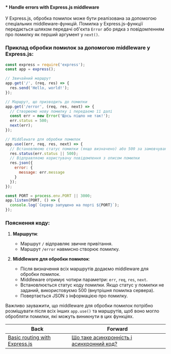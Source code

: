 #### * Handle errors with Express.js middleware

У Express.js, обробка помилок може бути реалізована за допомогою спеціальних middleware-функцій. Помилка у Express.js-функції передається шляхом передачі об'єкта `Error` або рядка з повідомленням про помилку як перший аргумент у `next()`.

### Приклад обробки помилок за допомогою middleware у Express.js:

```javascript
const express = require('express');
const app = express();

// Звичайний маршрут
app.get('/', (req, res) => {
  res.send('Hello, world!');
});

// Маршрут, що призводить до помилки
app.get('/error', (req, res, next) => {
  // Створюємо нову помилку і передаємо її далі
  const err = new Error('Щось пішло не так!');
  err.status = 500;
  next(err);
});

// Middleware для обробки помилок
app.use((err, req, res, next) => {
  // Встановлюємо статус помилки (якщо визначено) або 500 за замовчуванням
  res.status(err.status || 500);
  // Відправляємо користувачу повідомлення з описом помилки
  res.json({
    error: {
      message: err.message
    }
  });
});

const PORT = process.env.PORT || 3000;
app.listen(PORT, () => {
  console.log(`Сервер запущено на порті ${PORT}`);
});
```

### Пояснення коду:

1. **Маршрути**: 
   - Маршрут `/` відправляє звичне привітання.
   - Маршрут `/error` навмисно створює помилку.

2. **Middleware для обробки помилок**: 
   - Після визначення всіх маршрутів додаємо middleware для обробки помилок.
   - Middleware отримує чотири параметри: `err`, `req`, `res`, `next`.
   - Встановлюється статус коду помилки. Якщо статус у помилки не заданий, використовуємо 500 (внутрішня помилка сервера).
   - Повертається JSON з інформацією про помилку.

Важливо зауважити, що middleware для обробки помилок потрібно розміщувати після всіх інших `app.use()` та маршрутів, щоб воно могло обробляти помилки, які можуть виникнути в цих функціях.

| Back | Forward |
|---|---|
| [Basic routing with Express.js](/ua/junior/expressjs/basic-routing-with-express.md)  | [Що таке асинхронність і асинхронний код?](/ua/junior/javascript/what-is-asynchronous-programming-and-asynchronous-code.md) |